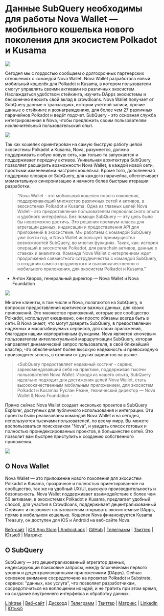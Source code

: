 # Данные SubQuery необходимы для работы Nova Wallet — мобильного кошелька нового поколения для экосистем Polkadot и Kusama

![](https://miro.medium.com/max/1400/1*0HRq9OTOIIvv3Hfz9hE23A.jpeg)

Сегодня мы с гордостью сообщаем о долгосрочных партнерских отношениях с командой Nova Wallet. Nova Wallet разработала новый мобильный кошелёк для Polkadot и Kusama, в котором пользователи смогут управлять своими активами из различных экосистем. Наслаждаться удобством стейкинга, изучить DApps экосистемы и бесконечно вносить свой вклад в crowdloans. Nova Wallet получает от SubQuery данные о транзакциях, истории учетной записи, прочие данные о стэйкинге и вознаграждениях, для более чем 27 различных парачейнов Polkadot и ведёт подсчет. SubQuery - это основная служба интегрированная в Nova, чтобы предложить своим пользователям исключительный пользовательский опыт.

![](https://miro.medium.com/max/1200/1*5JlnAgpO79q3ayc4oAHD6g.gif)

Так как кошелек ориентирован на самую быструю работу целой экосистемы Polkadot и Kusama, Nova, разумеется, должна поддерживать любую новую сеть, как только та запускается и поддерживает передачу активов. Уникальная архитектура SubQuery, позволяет расширить возможности Nova Wallet, в каждой новой сети, простыми изменениями настроек кошелька.  Кроме того, дополненная поддержка словаря от SubQuery, для каждого парачейна, обеспечивает моментальную синхронизацию и намного более быстрые итерации разработки.
> “Nova Wallet - это мобильный кошелек нового поколения, поддерживающий множество различных сетей и активов, в экосистемах Polkadot и Kusama. Одна из главных целей Nova Wallet - это предоставление пользователям первоклассного опыта и удобного интерфейса. Без помощи SubQuery — эту цель было бы невозможно достичь. Это решения премиум-класса для агрегации данных, индексации и предоставления API для приложений в экосистеме. Мы работаем с командой SubQuery уже почти год, и Nova Wallet использует преимущества возможностей SubQuery, во многих функциях. Таких, как: история операций в экосистеме Polkadot, для parachain активов, данные о ставках и аналитика. Команда Nova Wallet с нетерпением ждет продолжения совместного сотрудничества с командой SubQuery, в создании самого продвинутого и высококачественного мобильного приложения, для экосистем Polkadot и Kusama.”

- Антон Хворов, генеральный директор — Nova Wallet и Nova Foundation


![](https://miro.medium.com/max/1400/1*cq6Yyz2LTRul_5TUd9CeqA.png)



Многие клиенты, в том числе и Nova, полагаются на SubQuery, в вопросах предоставления критически важных данных, для своих приложений. Это множество приложений, которые все сообщество Polkadot, использует ежедневно, они просто обязаны всегда быть в сети. В Nova знают, что могут доверять SubQuery, в предоставлении надежных и масштабируемых сервисов, для своих приложений, благодаря нашим корпоративным функциям. Nova является ключевым пользователем интеллектуальной маршрутизации SubQuery, которая направляет динамический запрос пользователя, в свой ближайший кластер, что обеспечивает более высокую надежность и превосходную производительность, в отличии от других вариантов на рынке.
> «SubQuery предоставляет надежный хостинг - сервис, зарекомендовавший себя на практике, поддерживая тысячи пользователей Nova Wallet. Исходя из нашего опыта, SubQuery идеально подходит для достижения целей Nova Wallet, стать высококачественным мобильным приложением, для экосистем Polkadot и Kusama» Руслан Резин, технический директор — Nova Wallet & Nova Foundation -

Прямо сейчас Nova Wallet создает несколько проектов в SubQuery Explorer, доступных для публичного использования и интеграции. Эти проекты были реализованы командой Nova Wallet и на сегодня, используются тысячами пользователей, по всему миру. Вы можете воспользоваться поисковиком "Nova", и увидеть список готовых и полностью проиндексированных проектов, в большинстве сетей. Это позволит вам быстрее приступить к созданию собственного приложения.

![](https://miro.medium.com/max/1400/1*8eX2c8rcICZtsJPqcoYJUw.png)

## О Nova Wallet

Nova Wallet — это приложение нового поколения для экосистем Polkadot и Kusama, прозрачное и полностью ориентированное на сообщество, так же на удобный UX/UI, высокую производительность и безопасность. Nova Wallet поддерживает взаимодействие с более чем 50 активами, в экосистемах Polkadot и Kusama, предлагает удобный способ, для участия в Crowdloans, поддерживает децентрализованный Стейкинг и позволяет пользователям открывать экосистемные DApps, прямо в мобильном кошельке. Кошелек Nova финансируется Kusama Treasury, он доступен для iOS и Android на веб-сайте Nova.

[Веб-сайт](https://novawallet.io/) | [iOS App Store](https://novawallet.io/) |[ Android.apk](https://github.com/nova-wallet/nova-wallet-android-releases/releases) |  [GitHub](https://github.com/nova-wallet/)  |  [Телеграмм](https://t.me/novawallet)  |  [Твиттер](https://twitter.com/NovaWalletApp) |  [Ютьюб](https://www.youtube.com/channel/UChoQr3YPETJKKVvhQ0AfV6A) | [Матрикс](https://matrix.to/#/#nova-wallet:matrix.org)

## О SubQuery

SubQuery — это децентрализованный агрегатор данных, индексирующий поисковые запросы, между блокчейнами первого уровня и децентрализованными приложениями (DApps). Сейчас основное внимание сосредоточено на проектах Polkadot и Substrate, сервисе: "данных, как услуга", что позволяет разработчикам, сосредоточиться на воплощении их идей, и не тратить при этом время, на создание внутреннего интерфейса и обработку данных.

[Linktree](https://linktr.ee/subquerynetwork) | [Веб-сайт](https://subquery.network/) | [Дискорд](https://discord.com/invite/78zg8aBSMG) | [Телеграмм](https://t.me/subquerynetwork) | [Твиттер](https://twitter.com/subquerynetwork) | [Матрикс](https://matrix.to/#/#subquery:matrix.org) | [LinkedIn](https://www.linkedin.com/company/subquery) | [Ютьюб](https://www.youtube.com/channel/UCi1a6NUUjegcLHDFLr7CqLw)
